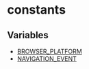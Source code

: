 # constants

## Variables

- [BROWSER\_PLATFORM](variables/BROWSER_PLATFORM.md)
- [NAVIGATION\_EVENT](variables/NAVIGATION_EVENT.md)
